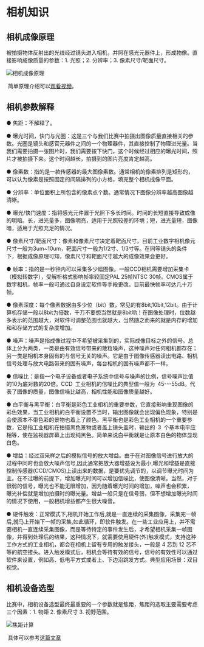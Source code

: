 # 相机知识



## 相机成像原理

​	被拍摄物体反射出的光线经过镜头进入相机，并照在感光元器件上，形成物像。直接影响成像质量的参数：1. 光照；2. 分辨率；3. 像素尺寸/靶面尺寸。

![相机成像原理](/home/beinggod/workspace/RmCamSDK/asset/相机成像原理.png)

​	简单原理介绍可以[观看视频](https://www.bilibili.com/video/BV1UK411n7gn?from=search&seid=12220851787811774578)。



## 相机参数解释

● 焦距：不解释了。

● 曝光时间，快门与光圈：这是三个与我们比赛中拍摄出图像质量直接相关的参数。光圈是镜头和感官元器件之间的一个物理器件，其直接控制了物理进光量。当我们需要拍摄一张图片时，我们需要按下快门，这个时候经过相应的曝光时间，照片才被拍摄下来。这个时间越长，拍摄到的图片亮度肯定越高。

● 像素数：指的是一款传感器的最大图像素数。通常相机的像素排列是矩形的，可以认为像素是按照固定的间隔排列的小方格，填充整个相机成像平面。

● 分辨率：单位面积上所包含的像素点个数。通常情况下图像分辨率越高图像越清晰。

● 曝光/快门速度：指将感光元件置于光照下多长时间。时间的长短直接导致成像的明暗。长，进光量多，图像明亮，适用于光照较差的环境；短，进光量短，图像暗，适用于光照充足的情况。

● 像素尺寸/靶面尺寸：像素和像素尺寸决定着靶面尺寸。目前工业数字相机像元尺寸一般为3um~10um，靶面尺寸一般为1/2寸、1/3寸等。在同等镜头的条件下，根据成像原理可知，像素尺寸和靶面尺寸越大的成像效果会更好。

● 帧率：指的是一秒钟内可以采集多少幅图像。一般CCD相机需要增加采集卡（模拟转数字），受解析格式影响帧率较固定PAL  25帧NTSC 30帧。CMOS属于数字相机，帧率一般可通过自身设定软件等手段更改。目前最快帧率可达几十万帧。

● 像素深度：每个像素数据由多少位（bit）数，常见的有8bit,10bit,12bit。由于计算机存储一般以8bit为倍数，千万不要想当然就是8bit哟！在图像处理时，位数越多表示的范围越大，对软件可调整范围也就越大，当然随之而来的就是内存的增加和和存储方式的复杂度增加。

● 噪声：噪声是指成像过程中不希望被采集到的，实际成像目标之外的信号。总体上分为两类，一类是由有效信号带来的散粒噪声，这种噪声对任何相机都存在；另一类是相机本身固有的与信号无关的噪声。它是由于图像传感器读出电路、相机信号处理与放大电路带来的固有噪声，每台相机的固有噪声都不一样。

● 信噪比：是指一个电子设备或者电子系统中信号与噪声的比例，信号噪声比值的10为底对数的20倍。CCD 工业相机的信噪比的典型值一般为 45---55dB。代表了图像的质量，图像信噪比越高，相机性能和图像质量越好。

 ● 白平衡与黑平衡：白平衡是彩色工业相机的重要参数，它直接影响重现图像的彩色效果，当工业相机的白平衡设置不当时，输出图像就会出现偏色现象，特别是会使原本不带色彩的景物也着上了颜色。黑平衡也是彩色工业相机的一个重要参数，它是指工业相机在拍摄黑色景物或者盖上镜头盖时，输出的 3 个基本电平应相等，使在监视器屏幕上出现纯黑色。简单来说白平衡就是让原本白色的物体显现白色。

● 增益：经过双采样之后的模拟信号的放大增益。由于在对图像信号进行放大的过程中同时也会放大噪声信号,因此通常把放大器增益设为最小,曝光和增益是直接控制传感器(CCD/CMOS)上读出来的数据，是要优先调节的，以调节曝光时间为主。在不过曝的前提下，增加曝光时间可以增加信噪比，使图像清晰。当然，对于很弱的信号，曝光也不能无限增加，因为随着曝光时间的增加，噪声也会积累， 曝光补偿就是增加拍摄时的曝光量。增益一般只是在信号弱，但不想增加曝光时间的情况下使用，一般相机增益都产生很大噪音。

● 硬件触发：正常模式下,相机开始工作后,就是一直连续的采集图像，采集完一帧后,就马上开始下一帧的采集,如此循环，即软件触发。在一些工业应用上，并不需要相机一直连续采集图像，而是等待特定的事件发生后，才希望相机采集一帧图像，并得到处理后的结果，这种情况下，就需要使用硬件(外)触发模式，支持这种工作方式的工业相机，都会在相机上留有专用的触发接头，一般是 4 芯到 12 芯不等的航空接头。进入触发模式后，相机会等待有效的信号，信号的有效性可以通过软件来设置，例如高、低电平方式或者上、下边沿跳发方式。典型应用场景：双目视觉。



## 相机设备选型

​	比赛中，相机设备选型最终最重要的一个参数就是焦距，焦距的选取主要需要考虑三个因素：1. 物距 2. 像素尺寸 3. 视野范围。

![焦距计算](/home/beinggod/workspace/RmCamSDK/asset/焦距计算.png)

​	具体可以参考[这篇文章](https://zhuanlan.zhihu.com/p/59684549)





